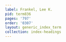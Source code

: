 ```yaml
---
label: Frankel, Lee K.
pid: term836
pages: '797'
order: '0307'
layout: generic_index_term
collection: index-headings
---
```

